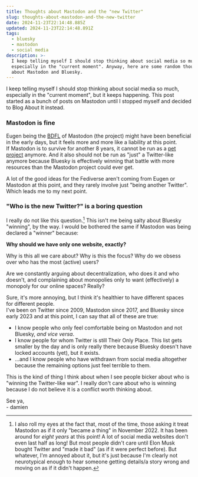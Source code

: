 ```yaml
---
title: Thoughts about Mastodon and the "new Twitter"
slug: thoughts-about-mastodon-and-the-new-twitter
date: 2024-11-23T22:14:48.885Z
updated: 2024-11-23T22:14:48.891Z
tags:
  - bluesky
  - mastodon
  - social media
description: >-
  I keep telling myself I should stop thinking about social media so much,
  especially in the "current moment". Anyway, here are some random thoughts
  about Mastodon and Bluesky.
---
```


I keep telling myself I should stop thinking about social media so much, especially in the "current moment", but it keeps happening. This post started as a bunch of posts on Mastodon until I stopped myself and decided to Blog About It instead.

### Mastodon is fine

Eugen being the [BDFL](https://en.wikipedia.org/wiki/Benevolent_dictator_for_life) of Mastodon (the project) might have been beneficial in the early days, but it feels more and more like a liability at this point.  
If Mastodon is to survive for another 8 years, it cannot be run as a [pet project](https://wxcafe.net/posts/when_a_toy_isnt_a_toy_anymore/) anymore. And it also should not be run as "just" a Twitter-like anymore because Bluesky is effectively winning that battle with more resources than the Mastodon project could ever get.

A lot of the good ideas for the Fediverse aren't coming from Eugen or Mastodon at this point, and they rarely involve just "being another Twitter". Which leads me to my next point.

### "Who is the new Twitter?" is a boring question

I really do not like this question.[^1]
This isn't me being salty about Bluesky "winning", by the way. I would be bothered the same if Mastodon was being declared a "winner" because:

**Why should we have only one website, exactly?**

Why is this all we care about? Why is this the focus? Why do we obsess over who has the most (active) users?

Are we constantly arguing about decentralization, who does it and who doesn't, and complaining about monopolies only to want (effectively) a monopoly for our online spaces? Really?

Sure, it's more annoying, but I think it's healthier to have different spaces for different people.  
I've been on Twitter since 2009, Mastodon since 2017, and Bluesky since early 2023 and at this point, I can say that all of these are true:

- I know people who only feel comfortable being on Mastodon and not Bluesky, _and vice versa_.
- I know people for whom Twitter is still Their Only Place. This list gets smaller by the day and is only really there because Bluesky doesn't have locked accounts (yet), but it exists.
- ...and I know people who have withdrawn from social media altogether because the remaining options just feel terrible to them.

This is the kind of thing I think about when I see people bicker about who is "winning the Twitter-like war". I really don't care about who is winning because I do not believe it is a conflict worth thinking about.

See ya,  
\- damien

[^1]: I also roll my eyes at the fact that, most of the time, those asking it treat Mastodon as if it only "became a thing" in November 2022. It has been around for _eight years_ at this point! A lot of social media websites don't even last half as long! But most people didn't care until Elon Musk bought Twitter and "made it bad" (as if it were perfect before). But whatever, I'm annoyed about it, but it's just because I'm clearly not neurotypical enough to hear someone getting details/a story wrong and moving on as if it didn't happen.
